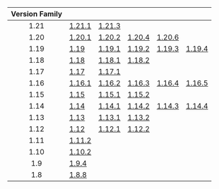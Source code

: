 | Version Family | | | | | |
|:---:|---|---|---|---|---|
| 1.21 | [1.21.1](https://github.com/BaldGang/spigot-build/releases/download/20241122/spigot-1.21.1.jar) | [1.21.3](https://github.com/BaldGang/spigot-build/releases/download/20241122/spigot-1.21.3.jar) | | | |
| 1.20 | [1.20.1](https://github.com/BaldGang/spigot-build/releases/download/20241122/spigot-1.20.1.jar) | [1.20.2](https://github.com/BaldGang/spigot-build/releases/download/20241122/spigot-1.20.2.jar) | [1.20.4](https://github.com/BaldGang/spigot-build/releases/download/20241122/spigot-1.20.4.jar) | [1.20.6](https://github.com/BaldGang/spigot-build/releases/download/20241122/spigot-1.20.6.jar) | |
| 1.19 | [1.19](https://github.com/BaldGang/spigot-build/releases/download/20241122/spigot-1.19.jar) | [1.19.1](https://github.com/BaldGang/spigot-build/releases/download/20241122/spigot-1.19.1.jar) | [1.19.2](https://github.com/BaldGang/spigot-build/releases/download/20241122/spigot-1.19.2.jar) | [1.19.3](https://github.com/BaldGang/spigot-build/releases/download/20241122/spigot-1.19.3.jar) | [1.19.4](https://github.com/BaldGang/spigot-build/releases/download/20241122/spigot-1.19.4.jar) |
| 1.18 | [1.18](https://github.com/BaldGang/spigot-build/releases/download/20241122/spigot-1.18.jar) | [1.18.1](https://github.com/BaldGang/spigot-build/releases/download/20241122/spigot-1.18.1.jar) | [1.18.2](https://github.com/BaldGang/spigot-build/releases/download/20241122/spigot-1.18.2.jar) | | |
| 1.17 | [1.17](https://github.com/BaldGang/spigot-build/releases/download/20241122/spigot-1.17.jar) | [1.17.1](https://github.com/BaldGang/spigot-build/releases/download/20241122/spigot-1.17.1.jar) | | | |
| 1.16 | [1.16.1](https://github.com/BaldGang/spigot-build/releases/download/20241122/spigot-1.16.1.jar) | [1.16.2](https://github.com/BaldGang/spigot-build/releases/download/20241122/spigot-1.16.2.jar) | [1.16.3](https://github.com/BaldGang/spigot-build/releases/download/20241122/spigot-1.16.3.jar) | [1.16.4](https://github.com/BaldGang/spigot-build/releases/download/20241122/spigot-1.16.4.jar) | [1.16.5](https://github.com/BaldGang/spigot-build/releases/download/20241122/spigot-1.16.5.jar) |
| 1.15 | [1.15](https://github.com/BaldGang/spigot-build/releases/download/20241122/spigot-1.15.jar) | [1.15.1](https://github.com/BaldGang/spigot-build/releases/download/20241122/spigot-1.15.1.jar) | [1.15.2](https://github.com/BaldGang/spigot-build/releases/download/20241122/spigot-1.15.2.jar) | | |
| 1.14 | [1.14](https://github.com/BaldGang/spigot-build/releases/download/20241122/spigot-1.14.jar) | [1.14.1](https://github.com/BaldGang/spigot-build/releases/download/20241122/spigot-1.14.1.jar) | [1.14.2](https://github.com/BaldGang/spigot-build/releases/download/20241122/spigot-1.14.2.jar) | [1.14.3](https://github.com/BaldGang/spigot-build/releases/download/20241122/spigot-1.14.3.jar) | [1.14.4](https://github.com/BaldGang/spigot-build/releases/download/20241122/spigot-1.14.4.jar) |
| 1.13 | [1.13](https://github.com/BaldGang/spigot-build/releases/download/20241122/spigot-1.13.jar) | [1.13.1](https://github.com/BaldGang/spigot-build/releases/download/20241122/spigot-1.13.1.jar) | [1.13.2](https://github.com/BaldGang/spigot-build/releases/download/20241122/spigot-1.13.2.jar) | | |
| 1.12 | [1.12](https://github.com/BaldGang/spigot-build/releases/download/20241122/spigot-1.12.jar) | [1.12.1](https://github.com/BaldGang/spigot-build/releases/download/20241122/spigot-1.12.1.jar) | [1.12.2](https://github.com/BaldGang/spigot-build/releases/download/20241122/spigot-1.12.2.jar) | | |
| 1.11 | [1.11.2](https://github.com/BaldGang/spigot-build/releases/download/20241122/spigot-1.11.2.jar) | | | | |
| 1.10 | [1.10.2](https://github.com/BaldGang/spigot-build/releases/download/20241122/spigot-1.10.2.jar) | | | | |
| 1.9 | [1.9.4](https://github.com/BaldGang/spigot-build/releases/download/20241122/spigot-1.9.4.jar) | | | | |
| 1.8 | [1.8.8](https://github.com/BaldGang/spigot-build/releases/download/20241122/spigot-1.8.8.jar) | | | | |
